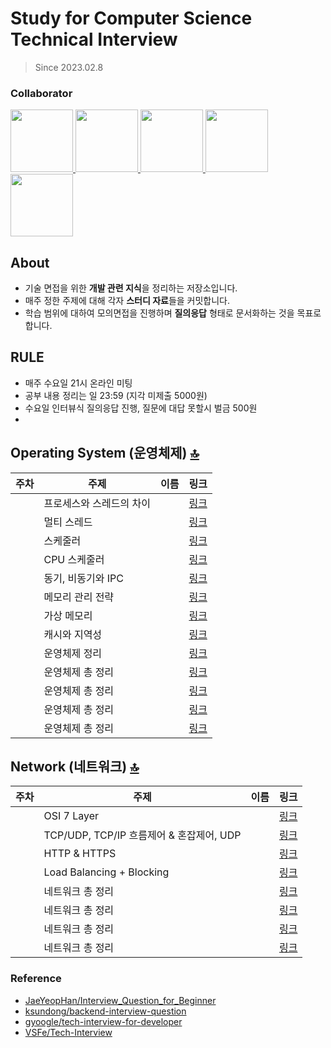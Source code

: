 # Study for Computer Science Technical Interview
> Since 2023.02.8

### Collaborator
<p>
<a href="https://github.com/SeungJun">
  <img src="https://github.com/SeungJun.png" width="100">
</a>
<a href="https://github.com/jinsikghong">
  <img src="https://github.com/jinsikhong.png" width="100">
</a>
<a href="https://github.com/yoojinjangjang">
  <img src="https://github.com/yoojinjangjang.png" width="100">
</a>
<a href="https://github.com/ycjeon0129">
  <img src="https://github.com/ycjeon0129.png" width="100">
</a>
<a href="https://github.com/1212Hong">
  <img src="https://github.com/1212Hong.png" width="100">
</a>
</p>

## About
- 기술 면접을 위한 **개발 관련 지식**을 정리하는 저장소입니다.
- 매주 정한 주제에 대해 각자 **스터디 자료**들을 커밋합니다.
- 학습 범위에 대하여 모의면접을 진행하며 **질의응답** 형태로 문서화하는 것을 목표로 합니다.

## RULE
- 매주 수요일 21시 온라인 미팅
- 공부 내용 정리는 일 23:59 (지각 미제출 5000원)
- 수요일 인터뷰식 질의응답 진행, 질문에 대답 못할시 벌금 500원
- 
## Operating System (운영체제) [🔝](#about)
|주차|주제|이름|링크|
|------|---|-----|------|
||프로세스와 스레드의 차이||[링크]()|
||멀티 스레드||[링크]()|
||스케줄러||[링크]()|
||CPU 스케줄러||[링크]()|
||동기, 비동기와 IPC||[링크]()|
||메모리 관리 전략||[링크]()|
||가상 메모리||[링크]()|
||캐시와 지역성||[링크]()|
||운영체제 정리||[링크]()|
||운영체제 총 정리||[링크]()|
||운영체제 총 정리||[링크]()|
||운영체제 총 정리||[링크]()|
||운영체제 총 정리||[링크]()|

## Network (네트워크) [🔝](#about)
|주차|주제|이름|링크|
|------|---|-----|------|
||OSI 7 Layer||[링크]()|
||TCP/UDP, TCP/IP 흐름제어 & 혼잡제어, UDP||[링크]()|
||HTTP & HTTPS ||[링크]()|
||Load Balancing + Blocking ||[링크]()|
||네트워크 총 정리||[링크]()|
||네트워크 총 정리||[링크]()|
||네트워크 총 정리||[링크]()|
||네트워크 총 정리||[링크]()|


### Reference
- [JaeYeopHan/Interview_Question_for_Beginner](https://github.com/JaeYeopHan/Interview_Question_for_Beginner)
- [ksundong/backend-interview-question](https://github.com/ksundong/backend-interview-question)
- [gyoogle/tech-interview-for-developer](https://github.com/gyoogle/tech-interview-for-developer)
- [VSFe/Tech-Interview](https://github.com/VSFe/Tech-Interview)

